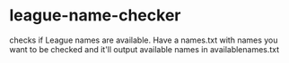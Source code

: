 # league-name-checker
checks if League names are available. Have a names.txt with names you want to be checked and it'll output available names in availablenames.txt


